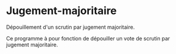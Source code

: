 # Jugement-majoritaire
Dépouillement d'un scrutin par jugement majoritaire.

Ce programme à pour fonction de dépouiller un vote de scrutin par jugement majoritaire.
